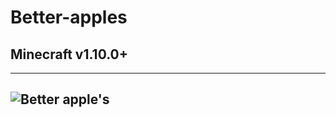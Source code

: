 # Better-apples
## Minecraft v1.10.0+
---
![Better apple's](https://github.com/killerypta/Better-apples-v1.10.0plus/assets/104791193/86210e0e-38d3-408e-acef-67e5438c39bb)
---
